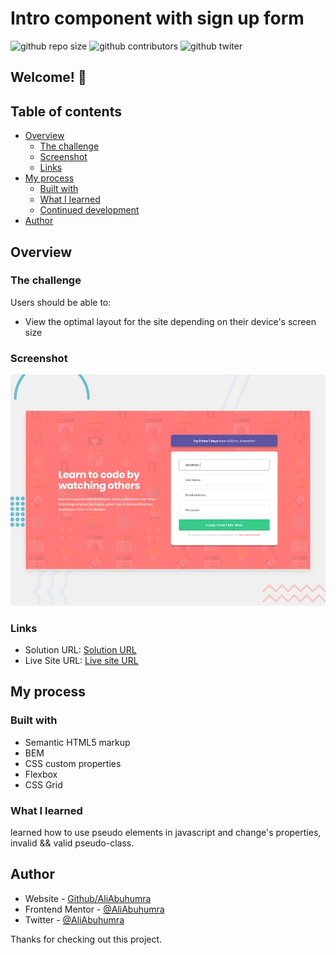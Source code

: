 # Intro component with sign up form

![github repo size](https://img.shields.io/github/repo-size/AliABUHuMRA/intro-component-sign-up-form)
![github contributors](https://img.shields.io/github/contributors/AliABUHuMRA/intro-component-sign-up-form)
![github twiter](https://img.shields.io/twitter/follow/AliAbuhumra?style=social)

## Welcome! 👋

## Table of contents

- [Overview](#overview)
  - [The challenge](#the-challenge)
  - [Screenshot](#screenshot)
  - [Links](#links)
- [My process](#my-process)
  - [Built with](#built-with)
  - [What I learned](#what-i-learned)
  - [Continued development](#continued-development)
- [Author](#author)

## Overview

### The challenge

Users should be able to:

- View the optimal layout for the site depending on their device's screen size

### Screenshot

![Design preview for the Four card feature section coding challenge](./design/desktop-preview.jpg)

### Links

- Solution URL: [Solution URL](https://www.frontendmentor.io/solutions/intro-component-with-sign-up-form-wmqUA0Rob)
- Live Site URL: [Live site URL](https://aliabuhumra.github.io/intro-component-sign-up-form/)

## My process

### Built with

- Semantic HTML5 markup
- BEM
- CSS custom properties
- Flexbox
- CSS Grid

### What I learned

learned how to use pseudo elements in javascript and change's properties,
invalid && valid pseudo-class.

## Author

- Website - [Github/AliAbuhumra](https://github.com/aliabuhumra)
- Frontend Mentor - [@AliAbuhumra](https://www.frontendmentor.io/profile/aliabuhumra)
- Twitter - [@AliAbuhumra](https://twitter.com/aliabuhumra)

Thanks for checking out this project.
